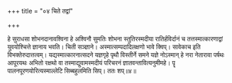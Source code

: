 +++
title = "०४ चिते तद्वां"

+++

हे सुराधसा शोभनदानावश्विना हे अश्विनौ सुमतिः शोभना स्तुतिरस्मदीया रातिर्हविर्दानं च तत्तस्मात्कारणाद्वां युवयोश्चित्ते ज्ञानाय भवति। चिती सञ्ज्ञाने। अस्मात्सम्पदादिलक्षणो भावे क्विप्। सावेकाच इति विभक्तेरुदात्तत्वम्। यद्यस्मात्कारनात्सदने यज्ञगृहे पृथौ विस्तीर्ने समने यज्ञे नोऽस्मान् हे नरा नेतारावा पर्षथः आपूरयथः अभितो रक्षथो वा तस्माद्युवामस्मदीयं परिचरनं ज्ञातवन्तावित्यनुमीमहे। पॄ पालनपूरणयोरित्यस्माल्लेटि सिब्बहुलमिति सिप्। ततः शप्॥४॥